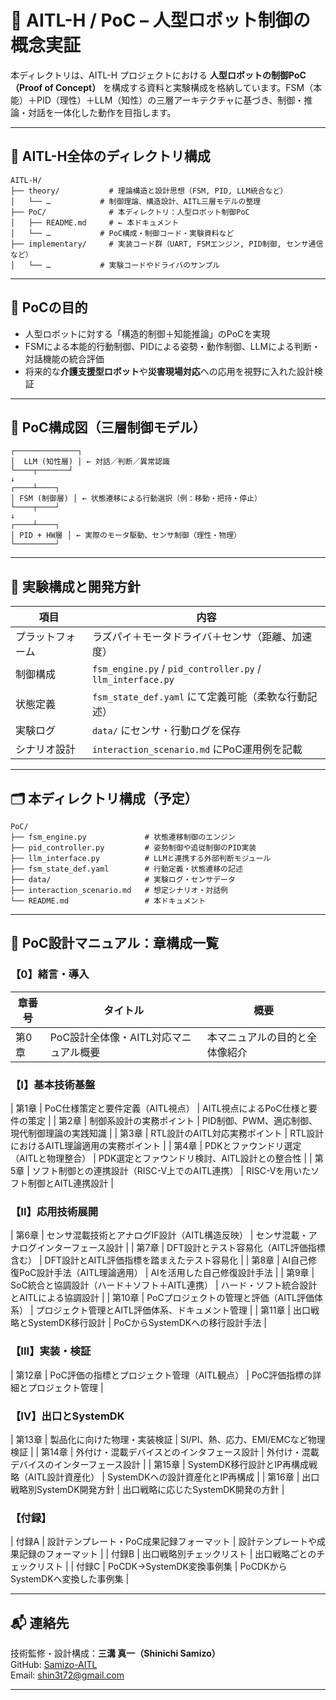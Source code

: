 # 🤖 AITL-H / PoC – 人型ロボット制御の概念実証

本ディレクトリは、AITL-H プロジェクトにおける **人型ロボットの制御PoC（Proof of Concept）** を構成する資料と実験構成を格納しています。FSM（本能）＋PID（理性）＋LLM（知性）の三層アーキテクチャに基づき、制御・推論・対話を一体化した動作を目指します。

---

## 📁 AITL-H全体のディレクトリ構成
```
AITL-H/
├── theory/           # 理論構造と設計思想（FSM, PID, LLM統合など）
│   └── …           # 制御理論、構造設計、AITL三層モデルの整理
├── PoC/              # 本ディレクトリ：人型ロボット制御PoC
│   ├── README.md     # ← 本ドキュメント
│   └── …           # PoC構成・制御コード・実験資料など
├── implementary/     # 実装コード群（UART, FSMエンジン, PID制御, センサ通信など）
│   └── …           # 実験コードやドライバのサンプル
```

---

## 🎯 PoCの目的

- 人型ロボットに対する「構造的制御＋知能推論」のPoCを実現
- FSMによる本能的行動制御、PIDによる姿勢・動作制御、LLMによる判断・対話機能の統合評価
- 将来的な**介護支援型ロボット**や**災害現場対応**への応用を視野に入れた設計検証

---

## 🧩 PoC構成図（三層制御モデル）

```
┌──────────────┐
│  LLM (知性層) │ ← 対話／判断／異常認識
└────┬───────┘
↓
┌────┴────┐
│ FSM (制御層) │ ← 状態遷移による行動選択（例：移動・把持・停止）
└────┬────┘
↓
┌────┴────┐
│ PID + HW層 │ ← 実際のモータ駆動、センサ制御（理性・物理）
└─────────┘
```

---

## 🧪 実験構成と開発方針

| 項目 | 内容 |
|------|------|
| プラットフォーム | ラズパイ＋モータドライバ＋センサ（距離、加速度） |
| 制御構成 | `fsm_engine.py` / `pid_controller.py` / `llm_interface.py` |
| 状態定義 | `fsm_state_def.yaml` にて定義可能（柔軟な行動記述） |
| 実験ログ | `data/` にセンサ・行動ログを保存 |
| シナリオ設計 | `interaction_scenario.md` にPoC運用例を記載 |

---

## 🗂️ 本ディレクトリ構成（予定）
```
PoC/
├── fsm_engine.py             # 状態遷移制御のエンジン
├── pid_controller.py         # 姿勢制御や追従制御のPID実装
├── llm_interface.py          # LLMと連携する外部判断モジュール
├── fsm_state_def.yaml        # 行動定義・状態遷移の記述
├── data/                     # 実験ログ・センサデータ
├── interaction_scenario.md   # 想定シナリオ・対話例
└── README.md                 # 本ドキュメント
```
---

## 📘 PoC設計マニュアル：章構成一覧

### 【0】緒言・導入

| 章番号 | タイトル | 概要 |
|--------|----------|------|
| 第0章 | PoC設計全体像・AITL対応マニュアル概要 | 本マニュアルの目的と全体像紹介 |

### 【I】基本技術基盤

| 第1章 | PoC仕様策定と要件定義（AITL視点） | AITL視点によるPoC仕様と要件の策定 |
| 第2章 | 制御系設計の実務ポイント | PID制御、PWM、適応制御、現代制御理論の実践知識 |
| 第3章 | RTL設計のAITL対応実務ポイント | RTL設計におけるAITL理論適用の実務ポイント |
| 第4章 | PDKとファウンドリ選定（AITLと物理整合） | PDK選定とファウンドリ検討、AITL設計との整合性 |
| 第5章 | ソフト制御との連携設計（RISC-V上でのAITL連携） | RISC-Vを用いたソフト制御とAITL連携設計 |

### 【II】応用技術展開

| 第6章 | センサ混載技術とアナログIF設計（AITL構造反映） | センサ混載・アナログインターフェース設計 |
| 第7章 | DFT設計とテスト容易化（AITL評価指標含む） | DFT設計とAITL評価指標を踏まえたテスト容易化 |
| 第8章 | AI自己修復PoC設計手法（AITL理論適用） | AIを活用した自己修復設計手法 |
| 第9章 | SoC統合と協調設計（ハード＋ソフト＋AITL連携） | ハード・ソフト統合設計とAITLによる協調設計 |
| 第10章 | PoCプロジェクトの管理と評価（AITL評価体系） | プロジェクト管理とAITL評価体系、ドキュメント管理 |
| 第11章 | 出口戦略とSystemDK移行設計 | PoCからSystemDKへの移行設計手法 |

### 【III】実装・検証

| 第12章 | PoC評価の指標とプロジェクト管理（AITL観点） | PoC評価指標の詳細とプロジェクト管理 |

### 【IV】出口とSystemDK

| 第13章 | 製品化に向けた物理・実装検証 | SI/PI、熱、応力、EMI/EMCなど物理検証 |
| 第14章 | 外付け・混載デバイスとのインタフェース設計 | 外付け・混載デバイスのインターフェース設計 |
| 第15章 | SystemDK移行設計とIP再構成戦略（AITL設計資産化） | SystemDKへの設計資産化とIP再構成 |
| 第16章 | 出口戦略別SystemDK開発方針 | 出口戦略に応じたSystemDK開発の方針 |

### 【付録】

| 付録A | 設計テンプレート・PoC成果記録フォーマット | 設計テンプレートや成果記録のフォーマット |
| 付録B | 出口戦略別チェックリスト | 出口戦略ごとのチェックリスト |
| 付録C | PoCDK→SystemDK変換事例集 | PoCDKからSystemDKへ変換した事例集 |

---

## 📬 連絡先

技術監修・設計構成：**三溝 真一（Shinichi Samizo）**  
GitHub: [Samizo-AITL](https://github.com/Samizo-AITL)  
Email: shin3t72@gmail.com  

---

